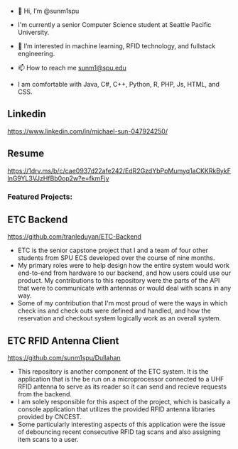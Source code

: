 - 👋 Hi, I’m @sunm1spu
- I'm currently a senior Computer Science student at Seattle Pacific University.
- 👀 I’m interested in machine learning, RFID technology, and fullstack engineering.
- 📫 How to reach me sunm1@spu.edu

- I am comfortable with Java, C#, C++, Python, R, PHP, Js, HTML, and CSS.

## Linkedin
https://www.linkedin.com/in/michael-sun-047924250/

## Resume
https://1drv.ms/b/c/cae0937d22afe242/EdR2GzdYbPpMumyq1aCKKRkBykFlnG9YL3VJzHfBb0op2w?e=fkmFjv

### Featured Projects:
## ETC Backend
https://github.com/tranleduyan/ETC-Backend
- ETC is the senior capstone project that I and a team of four other students from SPU ECS developed over the course of nine months.
- My primary roles were to help design how the entire system would work end-to-end from hardware to our backend, and how users could use our product. My contributions to this repository were the parts of the API that were to communicate with antennas or would deal with scans in any way.
- Some of my contribution that I'm most proud of were the ways in which check ins and check outs were defined and handled, and how the reservation and checkout system logically work as an overall system.

## ETC RFID Antenna Client
https://github.com/sunm1spu/Dullahan
- This repository is another component of the ETC system. It is the application that is the be run on a microprocessor connected to a UHF RFID antenna to serve as its reader so it can send and recieve requests from the backend.
- I am solely responsible for this aspect of the project, which is basically a console application that utilizes the provided RFID antenna libraries provided by CNCEST.
- Some particularly interesting aspects of this application were the issue of debouncing recent consecutive RFID tag scans and also assigning item scans to a user.

<!---
sunm1spu/sunm1spu is a ✨ special ✨ repository because its `README.md` (this file) appears on your GitHub profile.
You can click the Preview link to take a look at your changes.
--->
